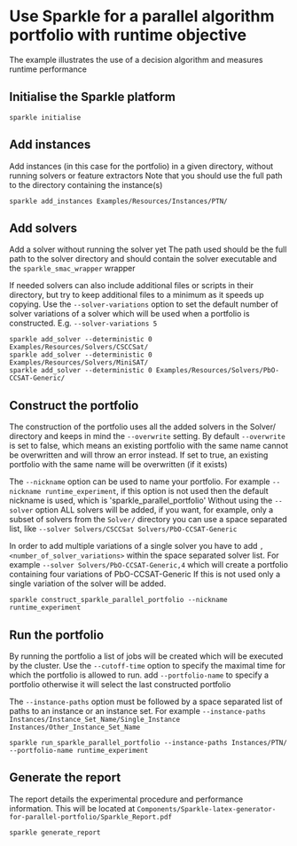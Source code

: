 # Use Sparkle for a parallel algorithm portfolio with runtime objective
The example illustrates the use of a decision algorithm and measures runtime performance

## Initialise the Sparkle platform

`sparkle initialise`

## Add instances 
Add instances (in this case for the portfolio) in a given directory, without running solvers or feature extractors
Note that you should use the full path to the directory containing the instance(s)

`sparkle add_instances Examples/Resources/Instances/PTN/`

## Add solvers
Add a solver without running the solver yet
The path used should be the full path to the solver directory and should contain the solver executable and the `sparkle_smac_wrapper` wrapper

If needed solvers can also include additional files or scripts in their directory, but try to keep additional files to a minimum as it speeds up copying.
Use the `--solver-variations` option to set the default number of solver variations of a solver which will be used when a portfolio is constructed. E.g. `--solver-variations 5`

`sparkle add_solver --deterministic 0 Examples/Resources/Solvers/CSCCSat/`  
`sparkle add_solver --deterministic 0 Examples/Resources/Solvers/MiniSAT/`  
`sparkle add_solver --deterministic 0 Examples/Resources/Solvers/PbO-CCSAT-Generic/`

## Construct the portfolio

The construction of the portfolio uses all the added solvers in the Solver/ directory and keeps in mind the `--overwrite` setting.
By default `--overwrite` is set to false, which means an existing portfolio with the same name cannot be overwritten and will throw an error instead. If set to true, an existing portfolio with the same name will be overwritten (if it exists)

The `--nickname` option can be used to name your portfolio.
For example `--nickname runtime_experiment`, if this option is not used then the default nickname is used, which is 'sparkle_parallel_portfolio'
Without using the `--solver` option ALL solvers will be added, if you want, for example, only a subset of solvers from the `Solver/` directory 
you can use a space separated list, like `--solver Solvers/CSCCSat Solvers/PbO-CCSAT-Generic`

In order to add multiple variations of a single solver you have to add `,<number_of_solver_variations>` within the space separated solver list.
For example `--solver Solvers/PbO-CCSAT-Generic,4` which will create a portfolio containing four variations of PbO-CCSAT-Generic
If this is not used only a single variation of the solver will be added.

`sparkle construct_sparkle_parallel_portfolio --nickname runtime_experiment`

## Run the portfolio 

By running the portfolio a list of jobs will be created which will be executed by the cluster.
Use the `--cutoff-time` option to specify the maximal time for which the portfolio is allowed to run.
add `--portfolio-name` to specify a portfolio otherwise it will select the last constructed portfolio

The `--instance-paths` option must be followed by a space separated list of paths to an instance or an instance set.
For example `--instance-paths Instances/Instance_Set_Name/Single_Instance Instances/Other_Instance_Set_Name`

`sparkle run_sparkle_parallel_portfolio --instance-paths Instances/PTN/ --portfolio-name runtime_experiment`

## Generate the report

The report details the experimental procedure and performance information. 
This will be located at `Components/Sparkle-latex-generator-for-parallel-portfolio/Sparkle_Report.pdf`

`sparkle generate_report`
